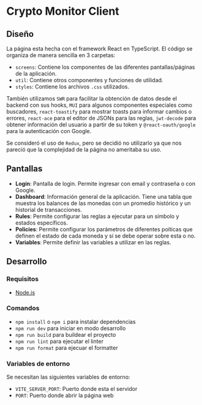 # Crypto Monitor Client

## Diseño

La página esta hecha con el framework React en TypeScript. El código se organiza de manera sencilla en 3 carpetas:

- `screens`: Contiene los componentes de las diferentes pantallas/páginas de la aplicación.
- `util`: Contiene otros componentes y funciones de utilidad.
- `styles`: Contiene los archivos `.css` utilizados.

También utilizamos `SWR` para facilitar la obtención de datos desde el backend con sus hooks, `MUI` para algunos componentes especiales como buscadores, `react-toastify` para mostrar toasts para informar cambios o errores, `react-ace` para el editor de JSONs para las reglas, `jwt-decode` para obtener información del usuario a partir de su token y `@react-oauth/google` para la autenticación con Google.

Se consideró el uso de `Redux`, pero se decidió no utilizarlo ya que nos pareció que la complejidad de la página no ameritaba su uso.

## Pantallas

- **Login**: Pantalla de login. Permite ingresar con email y contraseña o con Google.
- **Dashboard**: Información general de la aplicación. Tiene una tabla que muestra los balances de las monedas con un promedio histórico y un historial de transacciones.
- **Rules**: Permite configurar las reglas a ejecutar para un símbolo y estados específicos.
- **Policies**: Permite configurar los parámetros de diferentes poíticas que definen el estado de cada moneda y si se debe operar sobre esta o no.
- **Variables**: Permite definir las variables a utilizar en las reglas.

## Desarrollo

### Requisitos

- [Node.js](https://nodejs.org/en/)

### Comandos

- `npm install` o `npm i` para instalar dependencias
- `npm run dev` para iniciar en modo desarrollo
- `npm run build` para buildear el proyecto
- `npm run lint` para ejecutar el linter
- `npm run format` para ejecuar el formatter

### Variables de entorno

Se necesitan las siguientes variables de entorno:

- `VITE_SERVER_PORT`: Puerto donde esta el servidor
- `PORT`: Puerto donde abrir la página web
